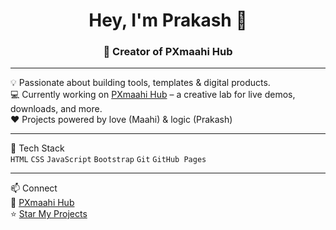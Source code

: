 <h1 align="center">Hey, I'm Prakash 👋</h1>
<h3 align="center">🚀 Creator of PXmaahi Hub</h3>

---

💡 Passionate about building tools, templates & digital products.  
💻 Currently working on [PXmaahi Hub](https://prakash8900.github.io/pxmaahihub) – a creative lab for live demos, downloads, and more.  
❤️ Projects powered by love (Maahi) & logic (Prakash)

---

🔧 Tech Stack  
`HTML` `CSS` `JavaScript` `Bootstrap` `Git` `GitHub Pages`

---

📫 Connect  
🔗 [PXmaahi Hub](https://prakash8900.github.io/pxmaahihub)  
⭐ [Star My Projects](https://github.com/Prakash8900?tab=repositories)
